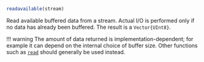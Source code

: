 ```julia
readavailable(stream)
```

Read available buffered data from a stream. Actual I/O is performed only if no data has already been buffered. The result is a `Vector{UInt8}`.

!!! warning
    The amount of data returned is implementation-dependent; for example it can depend on the internal choice of buffer size. Other functions such as [`read`](@ref) should generally be used instead.

